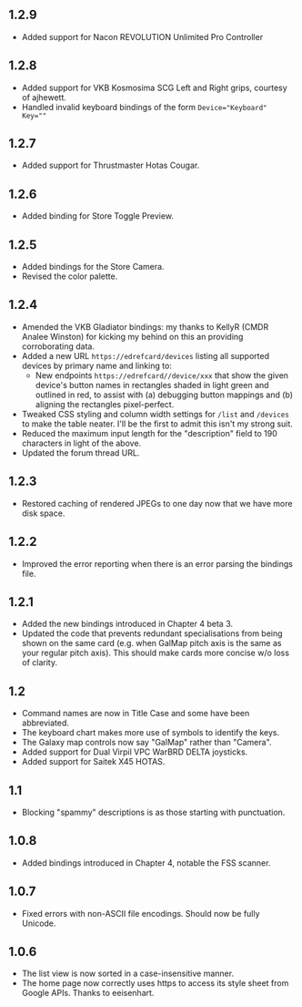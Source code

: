 ## 1.2.9
* Added support for Nacon REVOLUTION Unlimited Pro Controller

## 1.2.8
* Added support for VKB Kosmosima SCG Left and Right grips, courtesy of ajhewett.
* Handled invalid keyboard bindings of the form `Device="Keyboard" Key=""`

## 1.2.7
* Added support for Thrustmaster Hotas Cougar.

## 1.2.6
* Added binding for Store Toggle Preview.

## 1.2.5
* Added bindings for the Store Camera.
* Revised the color palette.

## 1.2.4

* Amended the VKB Gladiator bindings: my thanks to KellyR (CMDR Analee Winston) for kicking my behind on this an providing corroborating data.
* Added a new URL `https://edrefcard/devices` listing all supported devices by primary name and linking to:
  * New endpoints `https://edrefcard//device/xxx` that show the given device's button names in rectangles shaded in light green and outlined in red, to assist with (a) debugging button mappings and (b) aligning the rectangles pixel-perfect.
* Tweaked CSS styling and column width settings for `/list` and `/devices` to make the table neater. I'll be the first to admit this isn't my strong suit.
* Reduced the maximum input length for the "description" field to 190 characters in light of the above.
* Updated the forum thread URL.

## 1.2.3

* Restored caching of rendered JPEGs to one day now that we have more disk space.

## 1.2.2

* Improved the error reporting when there is an error parsing the bindings file.

## 1.2.1

* Added the new bindings introduced in Chapter 4 beta 3.
* Updated the code that prevents redundant specialisations from being shown on the same card (e.g. when GalMap pitch axis is the same as your regular pitch axis). This should make cards more concise w/o loss of clarity.

## 1.2

* Command names are now in Title Case and some have been abbreviated.
* The keyboard chart makes more use of symbols to identify the keys.
* The Galaxy map controls now say "GalMap" rather than "Camera".
* Added support for Dual Virpil VPC WarBRD DELTA joysticks.
* Added support for Saitek X45 HOTAS.

## 1.1

* Blocking "spammy" descriptions is as those starting with punctuation.

## 1.0.8

* Added bindings introduced in Chapter 4, notable the FSS scanner.

## 1.0.7

* Fixed errors with non-ASCII file encodings. Should now be fully Unicode.

## 1.0.6

* The list view is now sorted in a case-insensitive manner.
* The home page now correctly uses https to access its style sheet from Google APIs. Thanks to eeisenhart.

